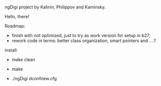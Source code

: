 ngDigi project by Kalinin, Philippov and Kaminsky.

Hello, there!

Roadmap:

- finish with not optimized, just to try as work version for setup in b27;
- rework code in terms: better class organization, smart pointers and ....?

install:

- make clean

- make

- ./ngDigi dconfnew.cfg
